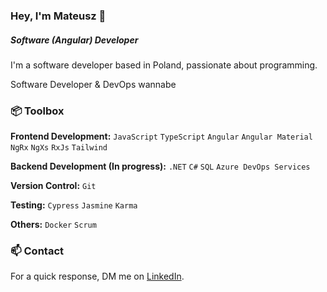 ### Hey, I'm Mateusz 👋  
##### Software (Angular) Developer

I'm a software developer based in Poland, passionate about programming.
<p></p>Software Developer & DevOps wannabe
 
### 📦 Toolbox

**Frontend Development:** `JavaScript` `TypeScript` `Angular` `Angular Material` `NgRx`  `NgXs` `RxJs` `Tailwind` 

**Backend Development (In progress):** `.NET` `C#` `SQL` `Azure DevOps Services`
 
**Version Control:** `Git`

**Testing:** `Cypress` `Jasmine` `Karma`

**Others:** `Docker` `Scrum`
 

### 📫 Contact

 For a quick response, DM me on [LinkedIn](https://www.linkedin.com/in/mateusztomczyk02/). 
 
